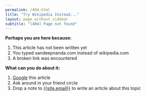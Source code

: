 ```yaml
---
permalink: /404.html
title: "Try Wikipedia Instead..."
layout: page_without_sidebar
subtitle: "[404] Page not found"
---
```


**Perhaps you are here because:**

1. This article has not been written yet
2. You typed sandeepnanda.com instead of wikipedia.com
3. A broken link was encountered

**What can you do about it:**

1. [Google][] this article
2. Ask around in your friend circle
3. Drop a note to [{{site.email}}](mailto:{{site.email}}) to write an article about this topic

[google]: http://google.com
